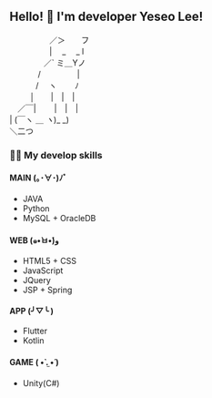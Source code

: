 ## Hello! 🐹 I'm developer Yeseo Lee! 

 　　　　　／＞　　フ  
　　　　　| 　_　 _ l  
　 　　　／` ミ＿Yノ  
　　 　 /　　　 　 |  
　　　 /　 ヽ　　 ﾉ  
　 　 │　　|　|　|  
　／￣|　　 |　|　|  
 |   (￣ヽ ＿ _ヽ_)_ _)  
  ＼二つ  

### 👩‍💻 My develop skills

#### MAIN (｡･∀･)ﾉﾞ
- JAVA
- Python
- MySQL + OracleDB

#### WEB (๑•̀ㅂ•́)و
- HTML5 + CSS
- JavaScript
- JQuery
- JSP + Spring

#### APP (╯▽╰ )
- Flutter
- Kotlin

#### GAME ( •̀ .̫ •́ )
- Unity(C#)

